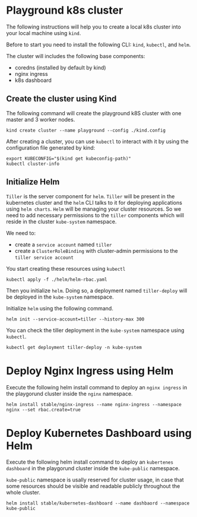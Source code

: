 # Playground k8s cluster 
The following instructions will help you to create a local k8s cluster into your local machine using `kind`.

Before to start you need to install the following CLI: `kind`, `kubectl`, and `helm`.

The cluster will includes the following base components:
- coredns (installed by default by kind)
- nginx ingress
- k8s dashboard

## Create the cluster using Kind
The following command will create the playground k8S cluster with one master and 3 worker nodes.
```
kind create cluster --name playground --config ./kind.config
```

After creating a cluster, you can use `kubectl` to interact with it by using the configuration file generated by kind:
```
export KUBECONFIG="$(kind get kubeconfig-path)"
kubectl cluster-info
```

## Initialize Helm 
`Tiller` is the server component for `helm`. `Tiller` will be present in the kubernetes cluster and the `helm` CLI talks to it for deploying applications using `helm charts`.
`Helm` will be managing your cluster resources. So we need to add necessary permissions to the `tiller` components which will reside in the cluster `kube-system` namespace.

We need to:
- create a `service account` named `tiller`
- create a `ClusterRoleBinding` with cluster-admin permissions to the `tiller service account`

You start creating these resources using `kubectl`
```
kubectl apply -f ./helm/helm-rbac.yaml
```

Then you initialize `helm`. Doing so, a deployment named `tiller-deploy` will be deployed in the `kube-system` namespace.

Initialize `helm` using the following command.
```
helm init --service-account=tiller --history-max 300
```

You can check the tiller deployment in the `kube-system` namespace using `kubectl`.
```
kubectl get deployment tiller-deploy -n kube-system
```

# Deploy Nginx Ingress using Helm
Execute the following helm install command to deploy an `nginx ingress` in the playgorund cluster inside the `nginx` namespace. 
```
helm install stable/nginx-ingress --name nginx-ingress --namespace nginx --set rbac.create=true
```

# Deploy Kubernetes Dashboard using Helm
Execute the following helm install command to deploy an `kubertenes dashboard` in the playgorund cluster inside the `kube-public` namespace.

`kube-public` namespace is usally reserved for cluster usage, in case that some resources should be visible and readable publicly throughout the whole cluster. 

```
helm install stable/kubernetes-dashboard --name dashbaord --namespace kube-public
```